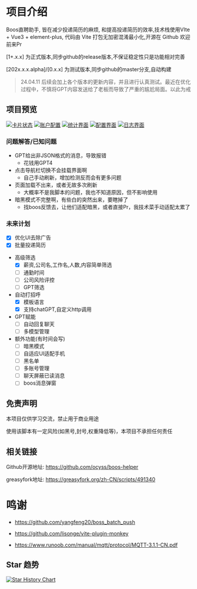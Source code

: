 
# 项目介绍

Boos直聘助手, 皆在减少投递简历的麻烦, 和提高投递简历的效率,技术栈使用VIte + Vue3 + element-plus, 代码由 Vite 打包无加密混淆最小化,开源在 Github 欢迎前来Pr

[1+.x.x] 为正式版本,同步github的release版本,不保证稳定性只是功能相对完善

[202x.x.x.alpha]/[0.x.x] 为测试版本,同步github的master分支,自动构建

> 24.04.11 后续会加上各个版本的更新内容，并且进行认真测试。最近在优化过程中，不慎将GPT内容发送给了老板而导致了严重的尴尬局面。以此为戒

## 项目预览

[![卡片状态](https://s21.ax1x.com/2024/04/14/pFvtxGF.png)](https://imgse.com/i/pFvtxGF)
[![账户配置](https://s21.ax1x.com/2024/04/14/pFvtvPU.png)](https://imgse.com/i/pFvtvPU)
[![统计界面](https://s21.ax1x.com/2024/04/02/pFHa3ZD.png)](https://imgse.com/i/pFHa3ZD)
[![配置界面](https://s21.ax1x.com/2024/04/02/pFHa8de.png)](https://imgse.com/i/pFHa8de)
[![日志界面](https://s21.ax1x.com/2024/04/02/pFHalqO.png)](https://imgse.com/i/pFHalqO)

### 问题解答/已知问题

- GPT给出非JSON格式的消息，导致报错
  - 花钱用GPT4
- 点击导航栏切换不会挂载界面啊
  - 自己手动刷新，增加检测反而会有更多问题
- 页面加载不出来，或者无故多次刷新
  - 大概率不是我脚本的问题，我也不知道原因，但不影响使用
- 暗黑模式不完整啊，有些白的突然出来，要瞎掉了
  - 找boos反馈去，让他们适配暗黑，或者直接Pr，我技术菜手动适配太累了

### 未来计划

- [x] 优化UI去除广告
- [x] 批量投递简历
- 高级筛选
  - [x] 薪资,公司名,工作名,人数,内容简单筛选
  - [ ] 通勤时间
  - [ ] 公司风险评控
  - [ ] GPT筛选
- 自动打招呼
  - [x] 模板语言
  - [x] 支持chatGPT,自定义http调用
- GPT赋能
  - [ ] 自动回复聊天
  - [ ] 多模型管理
- 额外功能(有时间会写)
  - [ ] 暗黑模式
  - [ ] 自适应UI适配手机
  - [ ] 黑名单
  - [ ] 多账号管理
  - [ ] 聊天屏蔽已读消息
  - [ ] boos消息弹窗

## 免责声明

本项目仅供学习交流，禁止用于商业用途

使用该脚本有一定风险(如黑号,封号,权重降低等)，本项目不承担任何责任

## 相关链接

Github开源地址: <https://github.com/ocyss/boos-helper>

greasyfork地址: <https://greasyfork.org/zh-CN/scripts/491340>

# 鸣谢

- <https://github.com/yangfeng20/boss_batch_push>
- <https://github.com/lisonge/vite-plugin-monkey>

- <https://www.runoob.com/manual/mqtt/protocol/MQTT-3.1.1-CN.pdf>

## Star 趋势

<a href="https://star-history.com/#ocyss/boos-helper&Date">
 <picture>
   <source media="(prefers-color-scheme: dark)" srcset="https://api.star-history.com/svg?repos=ocyss/boos-helper&type=Date&theme=dark" />
   <source media="(prefers-color-scheme: light)" srcset="https://api.star-history.com/svg?repos=ocyss/boos-helper&type=Date" />
   <img alt="Star History Chart" src="https://api.star-history.com/svg?repos=ocyss/boos-helper&type=Date" />
 </picture>
</a>